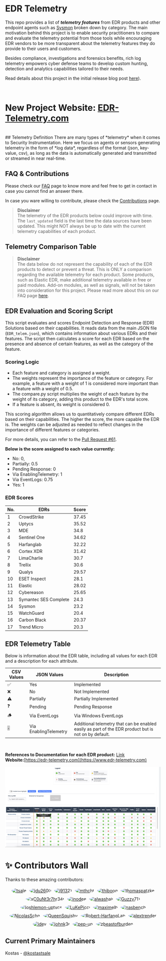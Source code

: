 # EDR Telemetry

This repo provides a list of _**telemetry features**_ from EDR products and other endpoint agents such as [Sysmon](https://learn.microsoft.com/en-us/sysinternals/downloads/sysmon) broken down by category. The main motivation behind this project is to enable security practitioners to compare and evaluate the telemetry potential from those tools while encouraging EDR vendors to be more transparent about the telemetry features they do provide to their users and customers.

Besides compliance, investigations and forensics benefits, rich log telemetry empowers cyber defense teams to develop custom hunting, detection and analytics capabilities tailored to their needs.

Read details about this project in the initial release blog post [here](https://detect.fyi/edr-telemetry-project-a-comprehensive-comparison-d5ed1745384b?sk=b5aade1de1afbabf687620a12aa7a581)). 

<br>

# New Project Website: [**EDR-Telemetry.com**](https://www.edr-telemetry.com)
<br>
## Telemetry Definition
There are many types of *telemetry* when it comes to Security Instrumentation. Here we focus on agents or sensors generating telemetry in the form of *log data*, regardless of the format (json, key-value, csv), as long as the data is automatically generated and transmitted or streamed in near real-time.

## FAQ & Contributions

Please check our [FAQ](https://github.com/tsale/EDR-Telemetry/wiki/FAQ) page to know more and feel free to get in contact in case you cannot find an answer there.

In case you ware willing to contribute, please check the [Contributions](https://github.com/tsale/EDR-Telemetry/wiki#contribution-guidelines) page.

>**Disclaimer**\
The telemetry of the EDR products below could improve with time. The `last_updated` field is the last time the data sources have been updated. This might NOT always be up to date with the current telemetry capabilities of each product.
>

Telemetry Comparison Table
-----------------------------------

>**Disclaimer**\
The data below do not represent the capability of each of the EDR products to detect or prevent a threat. This is ONLY a comparison regarding the available telemetry for each product. Some products, such as Elastic EDR, make additional telemetry available in free or paid modules. Add-on modules, as well as signals, will not be taken into consideration for this project. Please read more about this on our FAQ page [here](https://github.com/tsale/EDR-Telemetry/wiki/FAQ#7-what-is-the-scope-of-the-telemetry-comparison-table-for-edr-products).

<be>

## EDR Evaluation and Scoring Script

This script evaluates and scores Endpoint Detection and Response (EDR) Solutions based on their capabilities. It reads data from the main JSON file (`EDR_telem.json`), which contains information about various EDRs and their features. The script then calculates a score for each EDR based on the presence and absence of certain features, as well as the category of the feature.

### Scoring Logic
- Each feature and category is assigned a weight.
- The weights represent the importance of the feature or category. For example, a feature with a weight of 1 is considered more important than a feature with a weight of 0.5.
- The compare.py script multiplies the weight of each feature by the weight of its category, adding this product to the EDR's total score.
- If a feature is absent, its weight is considered 0.

This scoring algorithm allows us to quantitatively compare different EDRs based on their capabilities. The higher the score, the more capable the EDR is. The weights can be adjusted as needed to reflect changes in the importance of different features or categories.

For more details, you can refer to the [Pull Request #61](https://github.com/tsale/EDR-Telemetry/pull/61).

**Below is the score assigned to each value currently:**

- No: 0,
- Partially: 0.5
- Pending Response: 0
- Via EnablingTelemetry: 1
- Via EventLogs: 0.75
- Yes: 1

### EDR Scores

| **No.** | **EDRs**              | **Score** |
|---------|-----------------------|-----------|
| 1       | CrowdStrike                 | 37.45       |
| 2       | Uptycs                 | 35.52       |
| 3       | MDE                 | 34.8       |
| 4       | Sentinel One                 | 34.62       |
| 5       | Harfanglab                 | 32.22       |
| 6       | Cortex XDR                 | 31.42       |
| 7       | LimaCharlie                 | 30.7       |
| 8       | Trellix                 | 30.6       |
| 9       | Qualys                 | 29.57       |
| 10       | ESET Inspect                 | 28.1       |
| 11       | Elastic                 | 28.02       |
| 12       | Cybereason                 | 25.65       |
| 13       | Symantec SES Complete                 | 24.3       |
| 14       | Sysmon                 | 23.2       |
| 15       | WatchGuard                 | 20.4       |
| 16       | Carbon Black                 | 20.37       |
| 17       | Trend Micro                 | 20.3       |


## EDR Telemetry Table
Below is information about the EDR table, including all values for each EDR and a description for each attribute.
<br>

| CSV Values 	| JSON Values               	| Description
|-------	|-----------------------	|-----------------------
| ✅     	| Yes           	        | Implemented
| ❌     	| No       	                | Not Implemented
| ⚠️     	| Partially	                | Partially Implemented
| ❓     	| Pending                	| Pending Response
| 🪵     	| Via EventLogs           	| Via Windows EventLogs
| 🎚️     	| Via EnablingTelemetry         	| Additional telemetry that can be enabled easily as part of the EDR product but is not on by default.
<br>

**References to Documentation for each EDR product:** [Link](https://github.com/tsale/EDR-Telemetry/wiki#product-documentation-references) \
**Website:**[https://edr-telemetry.com](https://www.edr-telemetry.com)


![Alt text](./images/edr-telemetry_website_screenshot.png)


# ✨ Contributors Wall

Thanks to these amazing contributors:

<p align="center">
<a href="https://github.com/tsale" target="_blank" style="display: inline-block; margin: 5px;"><img src="https://avatars.githubusercontent.com/u/25332397?v=4" alt="tsale" width="50" height="50" style="border-radius: 50%;" /></a><a href="https://github.com/jdu2600" target="_blank" style="display: inline-block; margin: 5px;"><img src="https://avatars.githubusercontent.com/u/53329154?v=4" alt="jdu2600" width="50" height="50" style="border-radius: 50%;" /></a><a href="https://github.com/j91321" target="_blank" style="display: inline-block; margin: 5px;"><img src="https://avatars.githubusercontent.com/u/10012872?v=4" alt="j91321" width="50" height="50" style="border-radius: 50%;" /></a><a href="https://github.com/mthcht" target="_blank" style="display: inline-block; margin: 5px;"><img src="https://avatars.githubusercontent.com/u/75267080?v=4" alt="mthcht" width="50" height="50" style="border-radius: 50%;" /></a><a href="https://github.com/thiboog" target="_blank" style="display: inline-block; margin: 5px;"><img src="https://avatars.githubusercontent.com/u/63599089?v=4" alt="thiboog" width="50" height="50" style="border-radius: 50%;" /></a><a href="https://github.com/thomaspatzke" target="_blank" style="display: inline-block; margin: 5px;"><img src="https://avatars.githubusercontent.com/u/1845601?v=4" alt="thomaspatzke" width="50" height="50" style="border-radius: 50%;" /></a><a href="https://github.com/xC0uNt3r7hr34t" target="_blank" style="display: inline-block; margin: 5px;"><img src="https://avatars.githubusercontent.com/u/61033168?v=4" alt="xC0uNt3r7hr34t" width="50" height="50" style="border-radius: 50%;" /></a><a href="https://github.com/inodee" target="_blank" style="display: inline-block; margin: 5px;"><img src="https://avatars.githubusercontent.com/u/14159692?v=4" alt="inodee" width="50" height="50" style="border-radius: 50%;" /></a><a href="https://github.com/alwashali" target="_blank" style="display: inline-block; margin: 5px;"><img src="https://avatars.githubusercontent.com/u/22593441?v=4" alt="alwashali" width="50" height="50" style="border-radius: 50%;" /></a><a href="https://github.com/Guzzy711" target="_blank" style="display: inline-block; margin: 5px;"><img src="https://avatars.githubusercontent.com/u/27682662?v=4" alt="Guzzy711" width="50" height="50" style="border-radius: 50%;" /></a><a href="https://github.com/joshlemon-uptycs" target="_blank" style="display: inline-block; margin: 5px;"><img src="https://avatars.githubusercontent.com/u/116134008?v=4" alt="joshlemon-uptycs" width="50" height="50" style="border-radius: 50%;" /></a><a href="https://github.com/LuKePicci" target="_blank" style="display: inline-block; margin: 5px;"><img src="https://avatars.githubusercontent.com/u/8722358?v=4" alt="LuKePicci" width="50" height="50" style="border-radius: 50%;" /></a><a href="https://github.com/maximelb" target="_blank" style="display: inline-block; margin: 5px;"><img src="https://avatars.githubusercontent.com/u/15742543?v=4" alt="maximelb" width="50" height="50" style="border-radius: 50%;" /></a><a href="https://github.com/nasbench" target="_blank" style="display: inline-block; margin: 5px;"><img src="https://avatars.githubusercontent.com/u/8741929?v=4" alt="nasbench" width="50" height="50" style="border-radius: 50%;" /></a><a href="https://github.com/NicolasSchn" target="_blank" style="display: inline-block; margin: 5px;"><img src="https://avatars.githubusercontent.com/u/33519397?v=4" alt="NicolasSchn" width="50" height="50" style="border-radius: 50%;" /></a><a href="https://github.com/QueenSquishy" target="_blank" style="display: inline-block; margin: 5px;"><img src="https://avatars.githubusercontent.com/u/113638057?v=4" alt="QueenSquishy" width="50" height="50" style="border-radius: 50%;" /></a><a href="https://github.com/Robert-HarfangLab" target="_blank" style="display: inline-block; margin: 5px;"><img src="https://avatars.githubusercontent.com/u/157394511?v=4" alt="Robert-HarfangLab" width="50" height="50" style="border-radius: 50%;" /></a><a href="https://github.com/alextrender" target="_blank" style="display: inline-block; margin: 5px;"><img src="https://avatars.githubusercontent.com/u/60626919?v=4" alt="alextrender" width="50" height="50" style="border-radius: 50%;" /></a><a href="https://github.com/idev" target="_blank" style="display: inline-block; margin: 5px;"><img src="https://avatars.githubusercontent.com/u/76164?v=4" alt="idev" width="50" height="50" style="border-radius: 50%;" /></a><a href="https://github.com/johnk3r" target="_blank" style="display: inline-block; margin: 5px;"><img src="https://avatars.githubusercontent.com/u/6247648?v=4" alt="johnk3r" width="50" height="50" style="border-radius: 50%;" /></a><a href="https://github.com/pep-un" target="_blank" style="display: inline-block; margin: 5px;"><img src="https://avatars.githubusercontent.com/u/8629097?v=4" alt="pep-un" width="50" height="50" style="border-radius: 50%;" /></a><a href="https://github.com/zbeastofburden" target="_blank" style="display: inline-block; margin: 5px;"><img src="https://avatars.githubusercontent.com/u/106751557?v=4" alt="zbeastofburden" width="50" height="50" style="border-radius: 50%;" /></a>
</p>

## Current Primary Maintainers
Kostas - [@kostastsale](https://twitter.com/Kostastsale)
